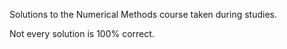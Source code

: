 Solutions to the Numerical Methods course taken during studies. 

Not every solution is 100% correct. 
